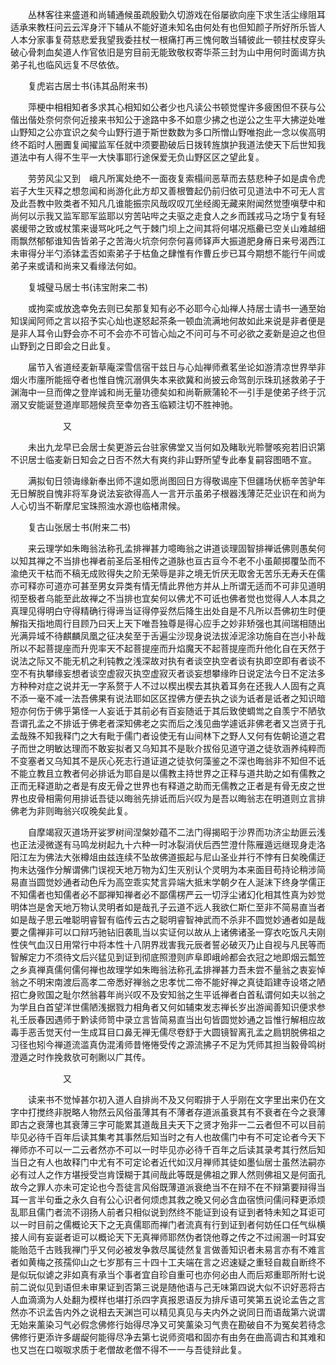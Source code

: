 <!-- { "loadSidebar": true } -->
　　丛林客往来盛道和尚辅通候虽疏殷勤久切游戏在俗屡欲向座下求生活尘缘阻耳适承来教枉问云云浑身汗下辅从不能好道未知名由何处有也但知颜子所好所乐皆人人本分家事复荷慈悲爱我望我委拄杖一根痛打再三愧何敢当辅彼此一顿拄杖皮穿头破心骨刺血矣道人作官依旧是穷目前无能致敬权寄华茶三封为山中用何时面谒方执弟子礼也临风远复不尽依依。

　　复虎岩古居士书(讳其品附来书)

　　萍梗中相相知者多求其心相知如公者少也凡读公书顿觉惺许多疲困但不获与公偕出偕处奈何奈何近接来书知公于途路中多不如意少拂之也逆公之生平大拂逆处唯山野知之公亦宜识之矣今山野行道于斯世数数为多口所憎山野唯抱此一念以俟高明终不蹈时人圈圚复闻擢监军任就中须要勘破后日拨转旌旗护我道法使天下后世知我道法中有人得不生平一大快事耶行途保爱无负山野区区之望此复。

　　劳劳风尘又到　峨凡所寓处绝不一面夜复索榻间恶草而去慈悲种子如是虞令虎岩子大生灭释之想忽闻和尚游化此方却又善根瞥起仍前归依可见道法中不可无人言及此吾教中败类者不知凡几谁能振宗风哉叹叹兀坐经阁无藏来附闻然觉堕嗔孽中和尚何以示我又监军耶军监耶以穷苦呫哔之夫驱之走食人之乡而践戎马之场宁复有轻裘缓带之致或杖策来谩骂叱吒之气于棘门坝上之间其将何堪况瓶罍已空关山难越细雨飘然郁郁谁知告皆弟子之苦海火坑奈何奈何喜师铎声大振道肥身瘠日来号渴西江未审得分半勺添钵盂否如索弟子于枯鱼之肆惟有作曹丘步已耳今期想不能行午间或弟子来或请和尚来又看缘法何如。

　　复城璧马居士书(讳宝附来二书)

　　或拘栾或放逸幸免去则已矣那复知有必不必耶今心灿禅人持居士请书一通至始知误闻阿师之言以招予实心灿也遂怒起茶条一顿血流满地何故如此来说是非者便是是非人耳令山野会亦不可不会亦不可皆心灿之不问可与不可必欲之麦新是迫之也但山野到之日即会之日此复。

　　届节入省道经麦新草庵深雪信宿干兹日与心灿禅师煮茗坐论如游清凉世界举非烟火市廛所能摇夺者也惟自愧沉溺俱失本来欲冀和尚披云命驾剖示珠玑拯救弟子于渊海中一旦而俾之登岸诚和尚无量功德矣如和尚靳厥蒲轮不一引手是使弟子终于沉溺又安能诞登道岸耶翘候贲至幸勿吝玉临颖注切不胜神驰。

　　　　　　又

　　未出九龙早已会居士矣更游云台驻家佛堂又当何如及睹耿光聆謦咳宛若旧识第不识居士临麦新日知会之日否不然大有爽约非山野所望专此奉复嗣容图晤不宣。

　　满拟旬日领诲缘新奉出师不遑如愿尚图回日方得敬谒座下但疆场伏枥辛苦驴年无日解脱自愧非将军身说法妄欲得高人一言开示虽弟子根器浅薄茫茫业识在和尚为人心切当不靳摩尼宝珠照浊水源也临楮肃候。

　　复古山张居士书(附来二书)

　　来云理学如朱晦翁法称孔孟排禅甚力噫晦翁之讲道谈理固智排禅诋佛则愚矣何以知其禅之不当排也禅者前圣后圣相传之道脉也亘古亘今不老不小虽颠掷覆坠而不渝绝灭干枯而不稿无成败得失之阶无荣辱是非之境无忻厌无取舍无苦乐无寿夭在儒亦可释亦可道亦可甚至男女异类有情无情此界他方并从上所谓无适而不可非见道明彻至极者乌能至此故禅之不当排也宜矣何以佛尤不可诋也佛者觉也觉得人人本具之真理见得明白守得精确行得谛当证得停妥然后降生出处自是不凡所以吾佛初生时便解指天指地周行目顾乃曰天上天下唯吾独尊是得心应手之妙非矫强也其间瑞相随出光满异域不待麒麟凤凰之征决矣至于舌遍尘沙现身说法拔淖泥涂功施自在岂小补哉所以不起菩提座而升兜率天不起菩提座而升焰魔天不起菩提座而升他化自在天然于说法之际又不能无机之利钝教之浅深故对执有者谈空执空者谈有执即空即有者谈不空不有执攀缘妄想者谈空虚寂灭执空虚寂灭者谈妄想攀缘昨日说定法今日不定法多方种种对症之说并无一字系赘于人不过以楔出楔去其执着耳务在还我人人固有之真不添一毫不减一法吾佛果有说法耶如区区捏佛方便去执之谈为诋者是诋者之知识暗短亦何伤于佛乎第怪一人妄诋于其前必有百妄随诋于其后致使蜩鸴之自羡宁不陋欤吾谓孔孟之不排诋于佛老者深知佛老之实而后之浅见曲学遽诋非佛老者又岂贤于孔孟哉殊不知我释门之大有毗于儒门者设使无有山间林下之野人又何有佐朝论道之君子而世之明敏达理而不敢妄拟者又乌知其不是耿介拔俗见道守道之徒欤涵养纯粹而不变塞者又乌知其不是灰心死志行道证道之徒欤何藻鉴之不深也晦翁非不知但不诋不能立教且立教者何必排诋为耶自是以儒教主持世界之正释与道共助之如有儒教之正而无释道助之者是有皮无骨之世界也有释道之助而无儒教之正者是有骨无皮之世界也皮骨相需何用排诋吾徒以晦翁先排诋而后兴叹为是吾以晦翁志在明道则立言排佛老为非则晦翁兴叹晚矣此复。

　　自摩竭寂灭道场开娑罗树间涅槃妙蕴不二法门得揭昭于沙界而功济尘劫匪云浅也正法浸微遂有马鸣龙树起九十六种一时冰裂消伏后西竺澄什陈雁遁远继现身走洛阳江左为佛法大张樽俎由兹连续不坠故佛道振起与尼山圣业并行不悖有日矣晚儒迂拘未达强作分解谓佛门误视天地万物为幻生灭别认个灵明为本来面目苟持论稍涉简易直当圆觉妙通者动色斥为高空乖实梵言异端大抵末学朝夕在人涎沫下终身学儒正不知儒者也知儒者必不鄙禅知禅者必不鄙儒楞严云一切浮尘诸幻化相其性真为妙觉明体岂是舍天地万物认灵明者如是哉孔子云道不远人我欲仁斯仁至非不简易直当者如是哉子思云唯聪明睿智有临传云古之聪明睿智神武而不杀非不圆觉妙通者如是哉要之儒禅非可以口辩巧驰钻旧袭耴当以实证何以故从上诸佛诸圣一穿衣吃饭凡夫刚性侠气血汉日用常行中将本性十八阴界戕害我元辰者誓必破灭乃止自视与凡民等而智解定力不须待文后兴猛见到证到彻底照澄则庐阜即峨岭都会衣冠之地即烟云瓢笠之乡真禅真儒何儒何禅也故理学如朱晦翁法称孔孟排禅甚力吾未尝不量翁之衷妄悼翁之不明宋南渡后高孝二帝悉好禅翁之忠孝忧二帝不能好禅之真徒蹈建寺设塔之陋招亡身败国之耻尔然翁暮年尚兴叹不及安知翁之生平诋禅者白首私谓何如夫以翁之为学且白首望洋世儒陋浅据戮力相角者又何如辅束发志禅长岁出游闻善知识便求参礼壬辰春因遇师于黔读师笥中录立言皆简易直当出句皆圆觉妙通之旨惟行解相应故毒手恶舌觉天付一生成耳目口鼻无禅无儒尽卷舒于大圆镜智离孔孟之扃钥脱佛祖之习径也矧今禅道流滥真伪混淆师昔惓惓受传之源流拂子不足为凭师其担当毅骨鸣树澄遁之时作挽救欤可剞劂以广其传。

　　　　　　又

　　读来书不觉悼甚尔初入道人自排尚不及又何暇排于人乎刚在文字里出来仍在文字中打搅终非脱略人物然云风俗虽薄其有不薄者存道派虽衰其有不衰者在今之衰薄即古之衰薄也其衰薄三字可能累其道哉且夫天下之贤才殆非一二云者但不可以目前毕见必待千百年后读其集考其事然后知当时之有人也故儒门中有不可定论者今天下禅师亦不可以一二云者然亦不可以一时毕见亦必待千百年之后读其录考其行然后知当日之有人也故释门中尤有不可定论者近代如汉月禅师其徒如墨仙居士虽然法嗣亦必有过人之作方堪授受岂肯馍糊于其间哉此等既是佛祖之罪人然则佛祖又是何面孔故今之罪人亦未可定论也今吾徒言风俗既薄道派衰绝当不在辩不在不辩第要辩得当耳一言半句垂之永久自有公心识者何烦虑其救之晚又何必含血宿愤问儒问释更添烦乱耶且儒门者流不诩扬人前者只相似说到然终不能证到设有证到者特未知之耳讵可以一时目前之儒概论天下之无真儒耶而禅门者流真有行到证到者何妨任口任气纵横接人间有妄诞者讵可以概论天下无真禅师耶然伪者饶他尊之传之不过闹溷一时耳安能贻范千古贱我禅门乎又何必被发争救尽属徒然复言做善知识者未易言亦有不难言者如黄梅之孩孺仰山之七岁那有三十四十工夫端在言之迟速疑之重轻自裁自断终不是似玩似谑之非如真有承当个事者宜自珍自重可也亦何必由人而后郑重耶所附七说前二说似见到语但未审果证到否第三说是随他语与己无味第四说大似不识好恶将古人血滴滴为人处翻为模样也堪打杀四字真报恩语反为排斥语可笑第五说论孟告之言然亦不识孟告内外之说相去天渊岂可以精见真见与夫内外之说同日而语哉第六说谓无始来薰染习气必假念佛修行始得尽净又可笑薰染习气贵在勘破自不为冤矣若待念佛修行更添许多龌龊何能得尽净去第七说师资唱和固亦有由务在曲高调古和其难和也又岂在口呶呶求质于老僧故老僧不得不一一与吾徒辩此复。

